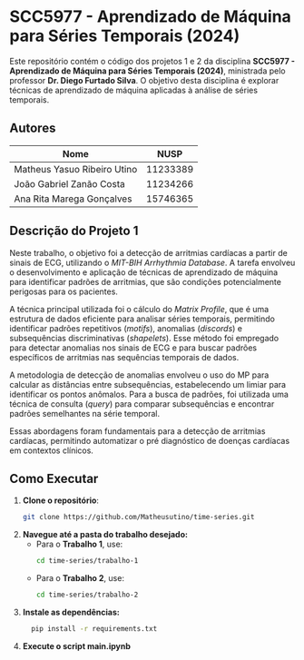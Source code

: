 # SCC5977 - Aprendizado de Máquina para Séries Temporais (2024)

Este repositório contém o código dos projetos 1 e 2 da disciplina **SCC5977 - Aprendizado de Máquina para Séries Temporais (2024)**, ministrada pelo professor **Dr. Diego Furtado Silva**. O objetivo desta disciplina é explorar técnicas de aprendizado de máquina aplicadas à análise de séries temporais.

## Autores

| Nome                                     | NUSP       |
|------------------------------------------|------------|
| Matheus Yasuo Ribeiro Utino              | 11233389   |
| João Gabriel Zanão Costa                | 11234266   |
| Ana Rita Marega Gonçalves                | 15746365   |

## Descrição do Projeto 1

Neste trabalho, o objetivo foi a detecção de arritmias cardíacas a partir de sinais de ECG, utilizando o _MIT-BIH Arrhythmia Database_. A tarefa envolveu o desenvolvimento e aplicação de técnicas de aprendizado de máquina para identificar padrões de arritmias, que são condições potencialmente perigosas para os pacientes.

A técnica principal utilizada foi o cálculo do _Matrix Profile_, que é uma estrutura de dados eficiente para analisar séries temporais, permitindo identificar padrões repetitivos (_motifs_), anomalias (_discords_) e subsequências discriminativas (_shapelets_). Esse método foi empregado para detectar anomalias nos sinais de ECG e para buscar padrões específicos de arritmias nas sequências temporais de dados.

A metodologia de detecção de anomalias envolveu o uso do MP para calcular as distâncias entre subsequências, estabelecendo um limiar para identificar os pontos anômalos. Para a busca de padrões, foi utilizada uma técnica de consulta (_query_) para comparar subsequências e encontrar padrões semelhantes na série temporal.

Essas abordagens foram fundamentais para a detecção de arritmias cardíacas, permitindo automatizar o pré diagnóstico de doenças cardíacas em contextos clínicos.


## Como Executar

1. **Clone o repositório**:
   ```bash
   git clone https://github.com/Matheusutino/time-series.git

2. **Navegue até a pasta do trabalho desejado:**
   - Para o **Trabalho 1**, use:
     ```bash
     cd time-series/trabalho-1
     ```
   - Para o **Trabalho 2**, use:
     ```bash
     cd time-series/trabalho-2
     ```
3. **Instale as dependências:**
   ```bash
     pip install -r requirements.txt
4. **Execute o script main.ipynb**

